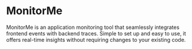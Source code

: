 # MonitorMe
MonitorMe is an application monitoring tool that seamlessly integrates frontend events with backend traces. Simple to set up and easy to use, it offers real-time insights without requiring changes to your existing code.
